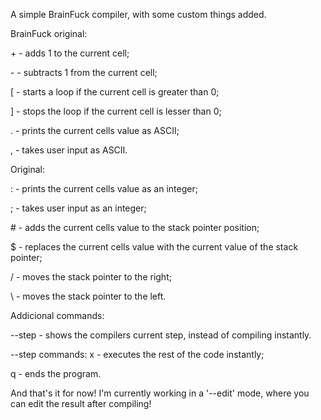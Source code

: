 A simple BrainFuck compiler, with some custom things added.

BrainFuck original:

\+ - adds 1 to the current cell;

\- - subtracts 1 from the current cell;

[ - starts a loop if the current cell is greater than 0;

] - stops the loop if the current cell is lesser than 0;

. - prints the current cells value as ASCII;

, - takes user input as ASCII.

Original:

: - prints the current cells value as an integer;

; - takes user input as an integer;

\# - adds the current cells value to the stack pointer position; 

$ - replaces the current cells value with the current value of the stack pointer;

/ - moves the stack pointer to the right;

\ - moves the stack pointer to the left.

Addicional commands:

--step - shows the compilers current step, instead of compiling instantly.

--step commands:
x - executes the rest of the code instantly;

q - ends the program.

And that's it for now! I'm currently working in a '--edit' mode, where you can edit the result after compiling!
